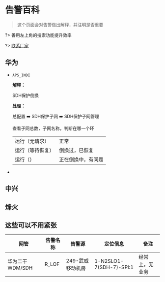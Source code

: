 # 告警百科

> 这个页面会对告警做出解释，并注明是否重要

?> 善用左上角的搜索功能提升效率

?>  [联系厂家](/backbone/contact.md)



## 华为

- `APS_INDI`

  **解释：**

  SDH保护倒换

  **处理：**

  总配置 ➡️ SDH保护子网 ➡️ SDH保护子网管理

  查看子网总数，子网名称，判断在哪一个环

  |                  |                    |
  | ---------------- | ------------------ |
  | 运行（无请求）   | 正常               |
  | 运行（等待恢复） | 倒换过，已恢复     |
  | 运行（）         | 正在倒换中，有问题 |

- 



## 中兴



## 烽火



## 这些可以不用紧张

| 网管            | 告警名称 | 告警源           | 定位信息                | 备注           |
| --------------- | -------- | ---------------- | ----------------------- | -------------- |
| 华为二干WDM/SDH | R_LOF    | 249-武威移动机房 | 1-N2SLO1-7(SDH-7)-SPI:1 | 经常上，无业务 |

